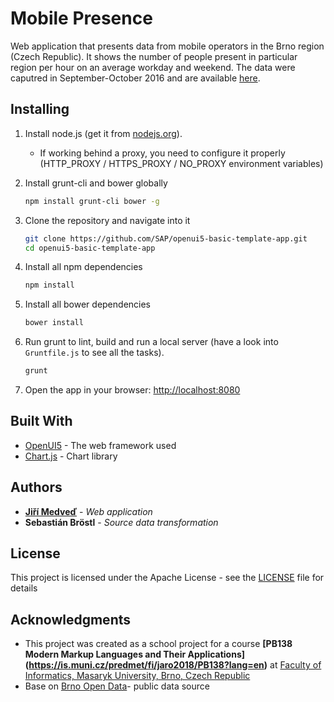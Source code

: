 # Mobile Presence

Web application that presents data from mobile operators in the Brno region (Czech Republic).
It shows the number of people present in  particular region per hour on an average workday and weekend.
The data were caputred in September-October 2016 and are available [here](https://data.brno.cz/en/dataset/?id=data-mobilnich-operatoru-pritomne-obyvatelstvo).


## Installing

1. Install node.js (get it from [nodejs.org](http://nodejs.org/)).
   * If working behind a proxy, you need to configure it properly (HTTP_PROXY / HTTPS_PROXY / NO_PROXY environment variables)
2. Install grunt-cli and bower globally

    ```sh
    npm install grunt-cli bower -g
    ```
3. Clone the repository and navigate into it

    ```sh
    git clone https://github.com/SAP/openui5-basic-template-app.git
    cd openui5-basic-template-app
    ```
4. Install all npm dependencies

    ```sh
    npm install
    ```
5. Install all bower dependencies

    ```sh
    bower install
    ```
6. Run grunt to lint, build and run a local server (have a look into `Gruntfile.js` to see all the tasks).

    ```sh
    grunt
    ```
7. Open the app in your browser: [http://localhost:8080](http://localhost:8080)  


## Built With

* [OpenUI5](https://github.com/SAP/openui5/) - The web framework used
* [Chart.js](https://www.chartjs.org//) - Chart library

## Authors

* [**Jiří Medveď**](https://cz.linkedin.com/in/jirmed) - *Web application* 
* **Sebastián Bröstl** - *Source data transformation* 


## License

This project is licensed under the Apache License - see the [LICENSE](LICENSE) file for details

## Acknowledgments

* This project was created as a school project for a course **[PB138 Modern 
Markup Languages and Their Applications] (https://is.muni.cz/predmet/fi/jaro2018/PB138?lang=en)** 
at [Faculty of Informatics, Masaryk University, Brno, Czech Republic](https://www.fi.muni.cz/index.html.en)
* Base on [Brno Open Data](http://www.otevrenadata.cz)- public data source